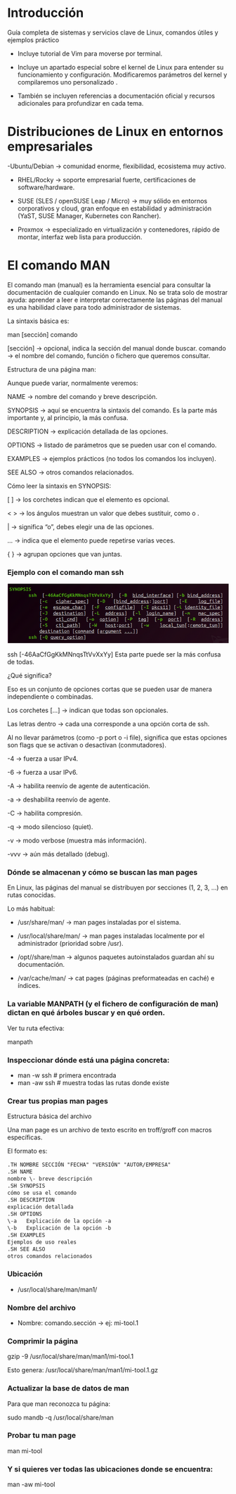 # Introducción

Guía completa de sistemas y servicios clave de Linux, comandos útiles y ejemplos práctico 

- Incluye tutorial de Vim para moverse por terminal. 

- Incluye un apartado especial sobre el kernel de Linux para entender su funcionamiento y configuración. Modificaremos parámetros del kernel y compilaremos uno personalizado . 

- También se incluyen referencias a documentación oficial y recursos adicionales para profundizar en cada tema.

# Distribuciones de Linux en entornos empresariales

-Ubuntu/Debian → comunidad enorme, flexibilidad, ecosistema muy activo.

- RHEL/Rocky → soporte empresarial fuerte, certificaciones de software/hardware.

- SUSE (SLES / openSUSE Leap / Micro) → muy sólido en entornos corporativos y cloud, gran enfoque en estabilidad y administración (YaST, SUSE Manager, Kubernetes con Rancher).

- Proxmox → especializado en virtualización y contenedores, rápido de montar, interfaz web lista para producción.

# El comando MAN

El comando man (manual) es la herramienta esencial para consultar la documentación de cualquier comando en Linux. No se trata solo de mostrar ayuda: aprender a leer e interpretar correctamente las páginas del manual es una habilidad clave para todo administrador de sistemas.

La sintaxis básica es:

man [sección] comando

[sección] → opcional, indica la sección del manual donde buscar.
comando → el nombre del comando, función o fichero que queremos consultar.


Estructura de una página man:

Aunque puede variar, normalmente veremos:

NAME → nombre del comando y breve descripción.

SYNOPSIS → aquí se encuentra la sintaxis del comando. Es la parte más importante y, al principio, la más confusa.

DESCRIPTION → explicación detallada de las opciones.

OPTIONS → listado de parámetros que se pueden usar con el comando.

EXAMPLES → ejemplos prácticos (no todos los comandos los incluyen).

SEE ALSO → otros comandos relacionados.


Cómo leer la sintaxis en SYNOPSIS:

[ ] → los corchetes indican que el elemento es opcional.

< > → los ángulos muestran un valor que debes sustituir, como <file> o <user>.

| → significa “o”, debes elegir una de las opciones.

... → indica que el elemento puede repetirse varias veces.

{ } → agrupan opciones que van juntas.


### Ejemplo con el comando man ssh

![alt text](image.png)

ssh [-46AaCfGgKkMNnqsTtVvXxYy] 
Esta parte puede ser la más confusa de todas.

¿Qué significa?

Eso es un conjunto de opciones cortas que se pueden usar de manera independiente o combinadas.

Los corchetes [...] → indican que todas son opcionales.

Las letras dentro → cada una corresponde a una opción corta de ssh.

Al no llevar parámetros (como -p port o -i file), significa que estas opciones son flags que se activan o desactivan (conmutadores).

-4 → fuerza a usar IPv4.

-6 → fuerza a usar IPv6.

-A → habilita reenvío de agente de autenticación.

-a → deshabilita reenvío de agente.

-C → habilita compresión.

-q → modo silencioso (quiet).

-v → modo verbose (muestra más información).

-vvv → aún más detallado (debug).


### Dónde se almacenan y cómo se buscan las man pages

En Linux, las páginas del manual se distribuyen por secciones (1, 2, 3, …) en rutas conocidas. 

Lo más habitual:

- /usr/share/man/ → man pages instaladas por el sistema.

- /usr/local/share/man/ → man pages instaladas localmente por el administrador (prioridad sobre /usr).

- /opt/<paquete>/share/man → algunos paquetes autoinstalados guardan ahí su documentación.

- /var/cache/man/ → cat pages (páginas preformateadas en caché) e índices.

### La variable MANPATH (y el fichero de configuración de man) dictan en qué árboles buscar y en qué orden.

Ver tu ruta efectiva:

manpath

### Inspeccionar dónde está una página concreta:
-  man -w ssh     # primera encontrada
- man -aw ssh    # muestra todas las rutas donde existe


### Crear tus propias man pages

Estructura básica del archivo

Una man page es un archivo de texto escrito en troff/groff con macros específicas.

El formato es:

```
.TH NOMBRE SECCIÓN "FECHA" "VERSIÓN" "AUTOR/EMPRESA"
.SH NAME
nombre \- breve descripción
.SH SYNOPSIS
cómo se usa el comando
.SH DESCRIPTION
explicación detallada
.SH OPTIONS
\-a   Explicación de la opción -a  
\-b   Explicación de la opción -b
.SH EXAMPLES
Ejemplos de uso reales
.SH SEE ALSO
otros comandos relacionados
```

### Ubicación

- /usr/local/share/man/man1/

### Nombre del archivo
- Nombre: comando.sección → ej: mi-tool.1

### Comprimir la página

gzip -9 /usr/local/share/man/man1/mi-tool.1

Esto genera: /usr/local/share/man/man1/mi-tool.1.gz

### Actualizar la base de datos de man

Para que man reconozca tu página:

sudo mandb -q /usr/local/share/man

### Probar tu man page

man mi-tool

### Y si quieres ver todas las ubicaciones donde se encuentra:

man -aw mi-tool
